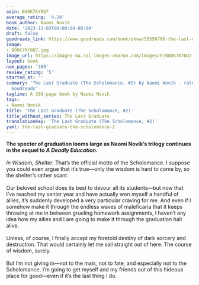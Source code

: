 ```yaml
---
asin: B08K7KY8Q7
average_rating: '4.24'
book_author: Naomi Novik
date: '2023-12-03T00:00:00-08:00'
draft: false
goodreads_link: https://www.goodreads.com/book/show/55556706-the-last-graduate
image:
- B08K7KY8Q7.jpg
image_url: https://images-na.ssl-images-amazon.com/images/P/B08K7KY8Q7.01._SCLZZZZZZZ.jpg
layout: book
num_pages: '389'
review_rating: '5'
started_at: ''
summary: 'The Last Graduate (The Scholomance, #2) by Naomi Novik - rated 4.24/5 on
  Goodreads'
tagline: A 389-page book by Naomi Novik
tags:
- Naomi Novik
title: 'The Last Graduate (The Scholomance, #2)'
title_without_series: The Last Graduate
translationKey: 'The Last Graduate (The Scholomance, #2)'
yaml: the-last-graduate-the-scholomance-2
---
```


<b>The specter of graduation looms large as Naomi Novik’s trilogy continues in the sequel to <i>A Deadly Education</i>.</b><br /><br /><i>In Wisdom, Shelter</i>. That’s the official motto of the Scholomance. I suppose you could even argue that it’s true—only the wisdom is hard to come by, so the shelter’s rather scant. <br /> <br />Our beloved school does its best to devour all its students—but now that I’ve reached my senior year and have actually won myself a handful of allies, it’s suddenly developed a very particular craving for me. And even if I somehow make it through the endless waves of maleficaria that it keeps throwing at me in between grueling homework assignments, I haven’t any idea how my allies and I are going to make it through the graduation hall alive. <br /> <br />Unless, of course, I finally accept my foretold destiny of dark sorcery and destruction. That would certainly let me sail straight out of here. The course of wisdom, surely.<br /> <br />But I’m not giving in—not to the mals, not to fate, and especially not to the Scholomance. I’m going to get myself and my friends out of this hideous place for good—even if it’s the last thing I do.